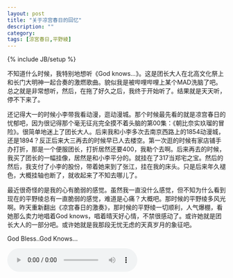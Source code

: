```yaml
---
layout: post
title: "关于凉宫春日的回忆"
description: ""
category: 
tags: [涼宮春日,平野綾]
---
```

{% include JB/setup %}


  不知道什么时候，我特别地想听《God knows...》。这是团长大人在北高文化祭上和长门大明神一起合奏的激燃歌曲。貌似我是被哔哩哔哩上某个MAD洗脑了吧。总之就是非常想听，然后，在拖了好久之后，我终于开始听了。结果就是天天听，停不下来了。
  
  
  还记得大一的时候小李带我看动漫，逛动漫城。那个时候最先看的就是凉宫春日的忧郁吧，因为很记得那个毫无征兆完全摸不着头脑的第00集：《朝比奈实玖瑠的冒险》。很简单地迷上了团长大人。后来我和小李多次去南京西路上的1854动漫城，还是1894？反正后来大三再去的时候早已人去楼空。第一次逛的时候有家店铺手办打折，那是一个便服团长，打折居然还要400，我勒个去啊。后来再去的时候，我买了团长的一幅挂像，居然是和小李平分的。就挂在了317当郑宅之宝。然后的然后，我支付了小李的股份，带着她来到了张江，挂在我的床头。只是后来年久褪色，大概挂轴也断了，就收起来了不知去哪儿了。
  
  
  最近很奇怪的是我的心有脆弱的感觉。虽然我一直没什么感觉，但不知为什么看到现在的平野绫总有一直脆弱的感觉，难道是心痛？大概吧。那时候的平野绫多风光啊。昨天重新翻出《凉宫春日的激奏》，那时候的平野绫一切顺利，人气爆棚，看她那么卖力地唱着God knows，唱着晴天好心情，不禁很感动了。或许她就是团长大人的一部分吧。或许她就是我那段无忧无虑的天真岁月的象征吧。
  
  
  God Bless..God Knows...
  
  <audio src="http://pan.baidu.com/share/link?shareid=2306866177&uk=2301961491" controls="controls"></audio>